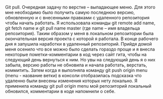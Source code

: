 Git pull.
Очередная задачу по верстке – выпадающее меню. Для этого мне необходимо было получить самую последнюю версию, обновленную и с внесенными правками с удаленного репозитория чтобы начать работать. Я использовала команды git remote add name, git fetch name и git pull name master (где name – имя владельца репозитория). Таким образом у меня в локальном репозитории была окончательная версия проекта с которой я работала. В конце рабочего дня я запушила  наработки в удаленный репозиторий.
Прийдя домой меня осенило что все можно было сделать гораздо проще  и я внесла некоторые пометки-комментарии в код через сайт гита, чтобы на следующий день вернуться к ним. Но увы на следующий день я о них забыла, версию работы не обновила и начала работать, верстать, коммитить. Затем когда я выполняла команду git push origin menu (menu - название ветки) в консоли отобразилась подсказка что удаленно были внесены изменения которых нету локально. Я применила команду git pull origin menu мой репозиторий локальный обновился, комментарии в коде напомнили о себе.
